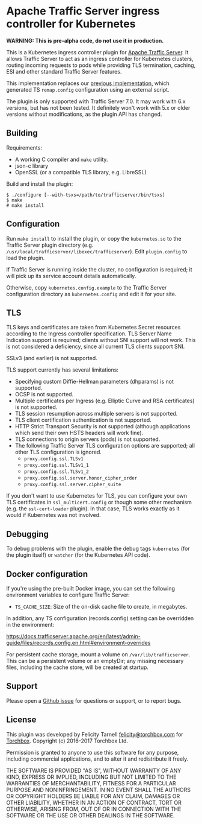 Apache Traffic Server ingress controller for Kubernetes
=======================================================

**WARNING: This is pre-alpha code, do not use it in production.**

This is a Kubernetes ingress controller plugin for
[Apache Traffic Server](https://trafficserver.apache.org/).  It allows Traffic
Server to act as an ingress controller for Kubernetes clusters, routing incoming
requests to pods while providing TLS termination, caching, ESI and other standard
Traffic Server features.

This implementation replaces our [previous implementation](https://github.com/torchbox/trafficserver-ingress-controller),
which generated TS `remap.config` configuration using an external script.

The plugin is only supported with Traffic Server 7.0.  It may work with 6.x
versions, but has not been tested.  It definitely won't work with 5.x or older
versions without modifications, as the plugin API has changed.

Building
--------

Requirements:

* A working C compiler and `make` utility.
* json-c library
* OpenSSL (or a compatible TLS library, e.g. LibreSSL)

Build and install the plugin:

```
$ ./configure [--with-tsxs=/path/to/trafficserver/bin/tsxs]
$ make
# make install
```

Configuration
-------------

Run `make install` to install the plugin, or copy the `kubernetes.so` to the
Traffic Server plugin directory (e.g.
`/usr/local/trafficserver/libexec/trafficserver`).  Edit `plugin.config` to
load the plugin.

If Traffic Server is running inside the cluster, no configuration is required;
it will pick up its service account details automatically.

Otherwise, copy `kubernetes.config.example` to the Traffic Server configuration
directory as `kubernetes.config` and edit it for your site. 

TLS
---

TLS keys and certificates are taken from Kubernetes Secret resources according
to the Ingress controller specification.  TLS Server Name Indication support is
required; clients without SNI support will not work.  This is not considered
a deficiency, since all current TLS clients support SNI.

SSLv3 (and earlier) is not supported.

TLS support currently has several limitations:

* Specifying custom Diffie-Hellman parameters (dhparams) is not supported.
* OCSP is not supported.
* Multiple certificates per Ingress (e.g. Elliptic Curve and RSA certificates)
  is not supported.
* TLS session resumption across multiple servers is not supported.
* TLS client certification authentication is not supported.
* HTTP Strict Transport Security is not supported (although applications which
  send their own HSTS headers will work fine).
* TLS connections to origin servers (pods) is not supported.
* The following Traffic Server TLS configuration options are supported; all
  other TLS configuration is ignored.
    * `proxy.config.ssl.TLSv1`
    * `proxy.config.ssl.TLSv1_1`
    * `proxy.config.ssl.TLSv1_2`
    * `proxy.config.ssl.server.honor_cipher_order`
    * `proxy.config.ssl.server.cipher_suite`

If you don't want to use Kubernetes for TLS, you can configure your own TLS
certificates in `ssl_multicert.config` or though some other mechanism (e.g.
the `ssl-cert-loader` plugin).  In that case, TLS works exactly as it would
if Kubernetes was not involved.

Debugging
---------

To debug problems with the plugin, enable the debug tags `kubernetes` (for the
plugin itself) or `watcher` (for the Kubernetes API code).

Docker configuration
--------------------

If you're using the pre-built Docker image, you can set the following environment
variables to configure Traffic Server:

* `TS_CACHE_SIZE`: Size of the on-disk cache file to create, in megabytes.

In addition, any TS configuration (records.config) setting can be
overridden in the environment:

https://docs.trafficserver.apache.org/en/latest/admin-guide/files/records.config.en.html#environment-overrides

For persistent cache storage, mount a volume on `/var/lib/trafficserver`.
This can be a persistent volume or an emptyDir; any missing necessary files,
including the cache store, will be created at startup.

Support
-------

Please open a [Github issue](https://github.com/torchbox/k8s-ts-ingress/issues)
for questions or support, or to report bugs.


License
-------

This plugin was developed by Felicity Tarnell <felicity@torchbox.com> for
[Torchbox](https://torchbox.com).  Copyright (c) 2016-2017 Torchbox Ltd.

Permission is granted to anyone to use this software for any purpose,
including commercial applications, and to alter it and redistribute it
freely.

THE SOFTWARE IS PROVIDED "AS IS", WITHOUT WARRANTY OF ANY KIND, EXPRESS OR
IMPLIED, INCLUDING BUT NOT LIMITED TO THE WARRANTIES OF MERCHANTABILITY, FITNESS
FOR A PARTICULAR PURPOSE AND NONINFRINGEMENT.  IN NO EVENT SHALL THE AUTHORS OR
COPYRIGHT HOLDERS BE LIABLE FOR ANY CLAIM, DAMAGES OR OTHER LIABILITY, WHETHER
IN AN ACTION OF CONTRACT, TORT OR OTHERWISE, ARISING FROM, OUT OF OR IN
CONNECTION WITH THE SOFTWARE OR THE USE OR OTHER DEALINGS IN THE SOFTWARE.
